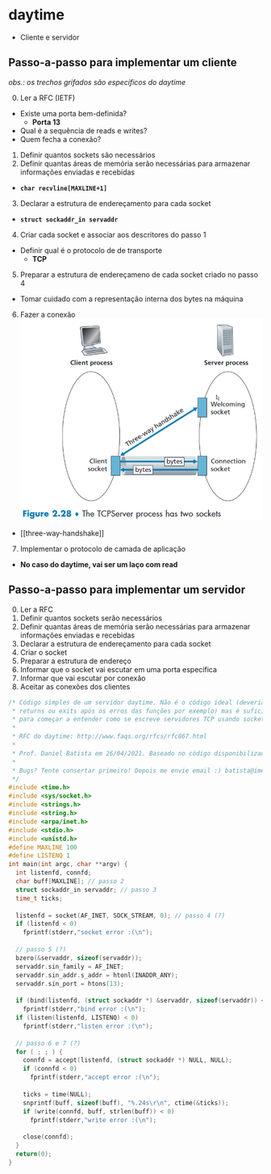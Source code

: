 # daytime

- Cliente e servidor

## Passo-a-passo para implementar um cliente

_obs.: os trechos grifados são específicos do daytime_

0. Ler a RFC (IETF)
- Existe uma porta bem-definida?
  - **Porta 13**
- Qual é a sequência de reads e writes?
- Quem fecha a conexão?
1. Definir quantos sockets são necessários
2. Definir quantas áreas de memória serão necessárias para armazenar informações enviadas e recebidas
- **`char recvline[MAXLINE+1]`**
3. Declarar a estrutura de endereçamento para cada socket
- **`struct sockaddr_in servaddr`**
4. Criar cada socket e associar aos descritores do passo 1
- Definir qual é o protocolo de de transporte
  - **TCP**
5. Preparar a estrutura de endereçameno de cada socket criado no passo 4
- Tomar cuidado com a representação interna dos bytes na máquina
6. Fazer a conexão
![TCP server process](image-2.png) 
- [[three-way-handshake]]
7. Implementar o protocolo de camada de aplicação
- **No caso do daytime, vai ser um laço com read**


## Passo-a-passo para implementar um servidor

0. Ler a RFC
1. Definir quantos sockets serão necessários
2. Definir quantas áreas de memória serão necessárias para armazenar informações enviadas e recebidas
3. Declarar a estrutura de endereçamento para cada socket
4. Criar o socket
5. Preparar a estrutura de endereço
6. Informar que o socket vai escutar em uma porta específica
7. Informar que vai escutar por conexão
8. Aceitar as conexões dos clientes

```C
/* Código simples de um servidor daytime. Não é o código ideal (deveria ter
 * returns ou exits após os erros das funções por exemplo) mas é suficiente
 * para começar a entender como se escreve servidores TCP usando sockets.
 * 
 * RFC do daytime: http://www.faqs.org/rfcs/rfc867.html
 *
 * Prof. Daniel Batista em 26/04/2021. Baseado no código disponibilizado no livro do Stevens
 *
 * Bugs? Tente consertar primeiro! Depois me envie email :) batista@ime.usp.br
 */
#include <time.h>
#include <sys/socket.h>
#include <strings.h>
#include <string.h>
#include <arpa/inet.h>
#include <stdio.h>
#include <unistd.h>
#define MAXLINE 100
#define LISTENQ 1
int main(int argc, char **argv) {
  int listenfd, connfd;
  char buff[MAXLINE]; // passo 2
  struct sockaddr_in servaddr; // passo 3
  time_t ticks;
  
  listenfd = socket(AF_INET, SOCK_STREAM, 0); // passo 4 (?)
  if (listenfd < 0)
    fprintf(stderr,"socket error :(\n");
  
  // passo 5 (?)
  bzero(&servaddr, sizeof(servaddr));
  servaddr.sin_family = AF_INET;
  servaddr.sin_addr.s_addr = htonl(INADDR_ANY);
  servaddr.sin_port = htons(13);
  
  if (bind(listenfd, (struct sockaddr *) &servaddr, sizeof(servaddr)) < 0 )
    fprintf(stderr,"bind error :(\n");
  if (listen(listenfd, LISTENQ) < 0)
    fprintf(stderr,"listen error :(\n");
  
  // passo 6 e 7 (?)
  for ( ; ; ) {
    connfd = accept(listenfd, (struct sockaddr *) NULL, NULL);
    if (connfd < 0)
      fprintf(stderr,"accept error :(\n");
    
    ticks = time(NULL);
    snprintf(buff, sizeof(buff), "%.24s\r\n", ctime(&ticks));
    if (write(connfd, buff, strlen(buff)) < 0)
      fprintf(stderr,"write error :(\n");
    
    close(connfd);
  }
  return(0);
}
```